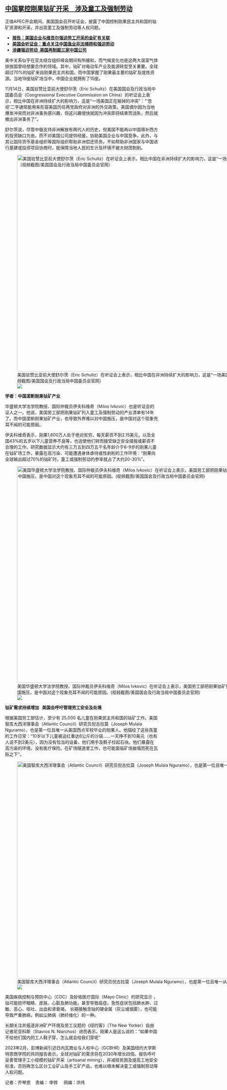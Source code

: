 <!--1699996980000-->
[中国掌控刚果钴矿开采　涉及童工及强制劳动](https://www.rfa.org/mandarin/yataibaodao/junshiwaijiao/lu-11142023093102.html)
------

<p>正值APEC开会期间，美国国会召开听证会，披露了中国控制刚果民主共和国的钴矿资源和开采，并出现童工及强制劳动等人权问题。</p><ul><li><strong><span class="result-title"><a class="state-published" href="https://www.rfa.org/mandarin/yataibaodao/shaoshuminzu/ce-10132023184129.html">报告：美国企业与维吾尔强迫劳工开采的金矿有关联</a> </span></strong></li><li class="teaserimg"><strong><a href="https://www.rfa.org/mandarin/Xinwen/6-09272023131052.html"> </a><span class="result-title"><a class="state-published" href="https://www.rfa.org/mandarin/ytbdzhuantixilie/haiyang/tj-10242023112353.html">美国会听证会：重点关注中国渔业非法捕捞和强迫劳动</a></span></strong></li><li><span class="result-title"> <a class="state-published" href="https://www.rfa.org/mandarin/Xinwen/6-09272023131052.html"><strong>涉疆强迫劳动  美国再制裁三家中国公司</strong></a> </span></li></ul><p><span style="font-weight: 400;">美中关系似乎在亚太经合组织峰会期间有所缓和，而气候变化也是这两大温室气体排放国曾经想要合作的领域。其中，钴矿对电动车产业及能源转型至关重要。全球超过70%的钴矿来自刚果民主共和国，而中国掌握了刚果最主要的钴矿及提炼资源。当地19座钴矿场当中，中国企业就拥有了15座。</span></p><p><span style="font-weight: 400;">11月14日，美国驻赞比亚前大使舒尔茨（Eric Schultz）在美国国会及行政当局中国委员会（Congressional Executive Commission on China）的听证会上表示，相比中国在非洲持续扩大的影响力，这是“一场美国正在输掉的冲突”：“‘忽视’二字通常能用来形容美国历任两党政府对非洲的外交政策。美国偶尔因为当地爆发冲突而对非洲事务感兴趣，但这兴趣很快就因为冲突即将结束而消失，然后就撤出非洲事务了”。</span></p><p><span style="font-weight: 400;">舒尔茨说，尽管中俄支持非洲解放有两代人的历史，但美国不能再以中国填补西方的投资缺口为由，而不对美国公司提供经援，协助美国企业与中国竞争。此外，与其让国际货币基金组织等国际组织帮助非洲偿还债务，不如帮助非洲国家与中国进行基建或投资项目协商时，能保障当地人民的生计及环境不被大财团剝削。</span></p><p><span style="font-weight: 400;"><figure class="image-richtext image-inline captioned" style="width:1262px;"><img alt="美国驻赞比亚前大使舒尔茨（Eric Schultz）在听证会上表示，相比中国在非洲持续扩大的影响力，这是“一场美国正在输掉的冲突”：“‘忽视’二字通常能用来形容美国历任两党政府对非洲的外交政策”。（视频截图/美国国会及行政当局中国委员会官网）" height="714" src="https://www.rfa.org/mandarin/yataibaodao/junshiwaijiao/lu-11142023093102.html/eric-schultz.jpg/@@images/b43b7807-6dff-4352-8fd5-507c74b4b2f6.jpeg" title="Eric Schultz.JPG" width="1262"/><figcaption class="image-caption">美国驻赞比亚前大使舒尔茨（Eric Schultz）在听证会上表示，相比中国在非洲持续扩大的影响力，这是“一场美国正在输掉的冲突”：“‘忽视’二字通常能用来形容美国历任两党政府对非洲的外交政策”。（视频截图/美国国会及行政当局中国委员会官网）</figcaption><small></small><div id="zoomattribute"><a data-caption="美国驻赞比亚前大使舒尔茨（Eric Schultz）在听证会上表示，相比中国在非洲持续扩大的影响力，这是“一场美国正在输掉的冲突”：“‘忽视’二字通常能用来形容美国历任两党政府对非洲的外交政策”。（视频截图/美国国会及行政当局中国委员会官网）" data-fancybox="" href="https://www.rfa.org/mandarin/yataibaodao/junshiwaijiao/lu-11142023093102.html/eric-schultz.jpg" id="single_image" title="美国驻赞比亚前大使舒尔茨（Eric Schultz）在听证会上表示，相比中国在非洲持续扩大的影响力，这是“一场美国正在输掉的冲突”：“‘忽视’二字通常能用来形容美国历任两党政府对非洲的外交政策”。（视频截图/美国国会及行政当局中国委员会官网）"><img src="/++plone++rfa-resources/img/icon-zoom.png"/></a></div></figure></span></p><p><b>学者：中国垄断刚果钴矿产业 </b></p><p><span style="font-weight: 400;">华盛顿大学法学院教授、国际仲裁员伊夫科维奇（Milos Ivkovic）也是听证会的证人之一。他说，美国劳工部把刚果钴矿列入童工及强制劳动的产业清单有14年了。而中国垄断刚果钴矿产业，也导致外界难以对中国施压，是中国对这个现象充耳不闻的可能原因。</span></p><p><span style="font-weight: 400;">伊夫科维奇表示，刚果1,600万人处于绝对贫穷，每天薪资不到2.15美元，以及全国43%的五岁以下儿童营养不良等，也迫使他们转而接受缺乏安全措施或薪资不合理的工作。研究数据显示大约有三万五到四万五千名年龄介于6-9岁的刚果儿童在钴矿场工作，暴露在高污染、可能遭遇身体虐待或性剥削的工作环境：“刚果向全球输出超过70%的钴矿时，童工或强制劳动的参率就占了大约20-30%”。 <br/></span></p><p><figure class="image-richtext image-inline captioned" style="width:1261px;"><img alt="美国华盛顿大学法学院教授、国际仲裁员伊夫科维奇（Milos Ivkovic）在听证会上表示，美国劳工部把刚果钴矿列入童工及强制劳动的产业清单有14年了。而中国垄断刚果钴矿产业，也导致外界难以对中国施压，是中国对这个现象充耳不闻的可能原因。(视频截图/美国国会及行政当局中国委员会官网)" height="714" src="https://www.rfa.org/mandarin/yataibaodao/junshiwaijiao/lu-11142023093102.html/milos-ivkovic.jpg/@@images/70af5107-c98a-4491-ae71-a58a96c98ef1.jpeg" title="Milos Ivkovic.JPG" width="1261"/><figcaption class="image-caption">美国华盛顿大学法学院教授、国际仲裁员伊夫科维奇（Milos Ivkovic）在听证会上表示，美国劳工部把刚果钴矿列入童工及强制劳动的产业清单有14年了。而中国垄断刚果钴矿产业，也导致外界难以对中国施压，是中国对这个现象充耳不闻的可能原因。(视频截图/美国国会及行政当局中国委员会官网)</figcaption><small></small><div id="zoomattribute"><a data-caption="美国华盛顿大学法学院教授、国际仲裁员伊夫科维奇（Milos Ivkovic）在听证会上表示，美国劳工部把刚果钴矿列入童工及强制劳动的产业清单有14年了。而中国垄断刚果钴矿产业，也导致外界难以对中国施压，是中国对这个现象充耳不闻的可能原因。(视频截图/美国国会及行政当局中国委员会官网)" data-fancybox="" href="https://www.rfa.org/mandarin/yataibaodao/junshiwaijiao/lu-11142023093102.html/milos-ivkovic.jpg" id="single_image" title="美国华盛顿大学法学院教授、国际仲裁员伊夫科维奇（Milos Ivkovic）在听证会上表示，美国劳工部把刚果钴矿列入童工及强制劳动的产业清单有14年了。而中国垄断刚果钴矿产业，也导致外界难以对中国施压，是中国对这个现象充耳不闻的可能原因。(视频截图/美国国会及行政当局中国委员会官网)"><img src="/++plone++rfa-resources/img/icon-zoom.png"/></a></div></figure></p><p><b>钴矿需求持续增加   美国会呼吁管理劳工安全及处境</b></p><p><span style="font-weight: 400;">根据美国劳工部估计，至少有 25,000 名儿童在刚果民主共和国的钴矿工作。美国智库大西洋理事会（Atlantic Council）研究员倪古拉莫（Joseph Mulala Nguramo），也是第一位且唯一从美国西点军校毕业的刚果人。他描绘了这些孩童的工作日常：“10岁以下儿童被迫扛重达6公斤的沙袋……一天挣不到10美元（也有人说不到2美元），因为没有恰当的设备，他们用手及鞋子捡起石块。他们暴露在高污染的环境，没有医疗保险。在矿场隧道里工作，也可能面临矿场崩塌而死在瓦砾之下”。</span></p><p><span style="font-weight: 400;"><figure class="image-richtext image-inline captioned" style="width:1265px;"><img alt="美国智库大西洋理事会（Atlantic Council）研究员倪古拉莫（Joseph Mulala Nguramo），也是第一位且唯一从美国西点军校毕业的刚果人。（视频截图/美国国会及行政当局中国委员会官网）" height="715" src="https://www.rfa.org/mandarin/yataibaodao/junshiwaijiao/lu-11142023093102.html/joseph-mulala-nguramo.jpg/@@images/14715dd4-27e0-46dd-b4d3-280aabd58c8d.jpeg" title="Joseph Mulala Nguramo.JPG" width="1265"/><figcaption class="image-caption">美国智库大西洋理事会（Atlantic Council）研究员倪古拉莫（Joseph Mulala Nguramo），也是第一位且唯一从美国西点军校毕业的刚果人。（视频截图/美国国会及行政当局中国委员会官网）</figcaption><small></small><div id="zoomattribute"><a data-caption="美国智库大西洋理事会（Atlantic Council）研究员倪古拉莫（Joseph Mulala Nguramo），也是第一位且唯一从美国西点军校毕业的刚果人。（视频截图/美国国会及行政当局中国委员会官网）" data-fancybox="" href="https://www.rfa.org/mandarin/yataibaodao/junshiwaijiao/lu-11142023093102.html/joseph-mulala-nguramo.jpg" id="single_image" title="美国智库大西洋理事会（Atlantic Council）研究员倪古拉莫（Joseph Mulala Nguramo），也是第一位且唯一从美国西点军校毕业的刚果人。（视频截图/美国国会及行政当局中国委员会官网）"><img src="/++plone++rfa-resources/img/icon-zoom.png"/></a></div></figure></span></p><p><span style="font-weight: 400;">美国疾病控制与预防中心（CDC）及妙佑医疗国际（Mayo Clinic）的研究显示 ，钴可能损坏眼睛、皮肤、心脏及肺功能，甚至导致癌症。急性症状包括肺水肿、过敏、恶心、呕吐、出血和肾衰竭。 长期接触含钴的硬金属（灰尘或烟雾），也可能导致严重肺病，例如尘肺病（肺纤维化）的一种。</span></p><p><span style="font-weight: 400;">长期关注并报道非洲矿产环境及劳工议题的《纽约客》（The New Yorker）自由记者尼亚科斯（Stavros N. Niarchos）进而表示，刚果人是这么说的：“如果中国不给他们国内的工人鞋子穿，怎么就会给我们穿呢”</span></p><p><span style="font-weight: 400;">2023年2月，彭博新闻引述日内瓦商业与人权中心（GCBHR）及美国纽约大学斯特恩商学院的共同报告表示，全球对钴矿的需求将在2030年增长四倍。报告呼吁妥善管理手工小规模的钴矿开采（artisanal mining），并减轻贫困及提高工地安全标准，否则再怎么区分工业矿山及手工矿产品，也难以根本解决童工或强制劳动等人权问题。</span></p><p><span style="font-weight: 400;">记者：乔琴恩    </span><span style="font-weight: 400;">责编：</span> 申铧     <span style="font-weight: 400;">网编：洪伟</span></p>
